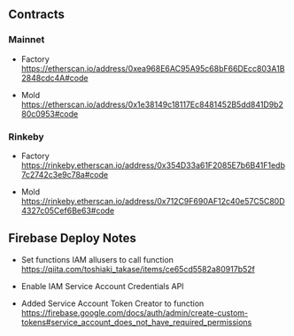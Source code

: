 ## Contracts

### Mainnet

- Factory
  https://etherscan.io/address/0xea968E6AC95A95c68bF66DEcc803A1B2848cdc4A#code

- Mold
  https://etherscan.io/address/0x1e38149c18117Ec8481452B5dd841D9b280c0953#code

### Rinkeby

- Factory
  https://rinkeby.etherscan.io/address/0x354D33a61F2085E7b6B41F1edb7c2742c3e9c78a#code

- Mold
  https://rinkeby.etherscan.io/address/0x712C9F690AF12c40e57C5C80D4327c05Cef6Be63#code

## Firebase Deploy Notes

- Set functions IAM allusers to call function
  https://qiita.com/toshiaki_takase/items/ce65cd5582a80917b52f

- Enable IAM Service Account Credentials API
- Added Service Account Token Creator to function
  https://firebase.google.com/docs/auth/admin/create-custom-tokens#service_account_does_not_have_required_permissions
